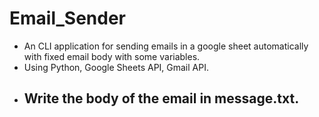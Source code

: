# Email_Sender

- An CLI application for sending emails in a google sheet automatically with fixed email body with some variables.
- Using Python, Google Sheets API, Gmail API.
- ## Write the body of the email in message.txt.
